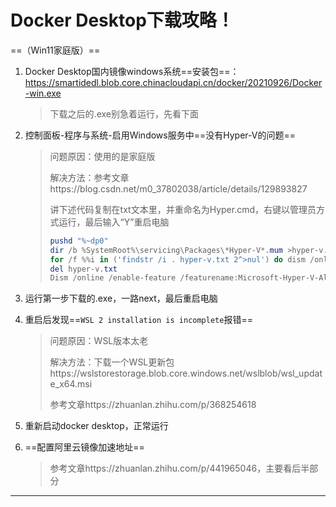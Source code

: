 # Docker Desktop下载攻略！

==（Win11家庭版）==

1. Docker Desktop国内镜像windows系统==安装包==：https://smartidedl.blob.core.chinacloudapi.cn/docker/20210926/Docker-win.exe

	> 下载之后的.exe别急着运行，先看下面

2. 控制面板-程序与系统-启用Windows服务中==没有Hyper-V的问题==

	> 问题原因：使用的是家庭版
	>
	> 解决方法：参考文章https://blog.csdn.net/m0_37802038/article/details/129893827
	>
	> 讲下述代码复制在txt文本里，并重命名为Hyper.cmd，右键以管理员方式运行，最后输入“Y”重启电脑
	>
	> ```powershell
	> pushd "%~dp0"
	> dir /b %SystemRoot%\servicing\Packages\*Hyper-V*.mum >hyper-v.txt
	> for /f %%i in ('findstr /i . hyper-v.txt 2^>nul') do dism /online /norestart /add-package:"%SystemRoot%\servicing\Packages\%%i"
	> del hyper-v.txt
	> Dism /online /enable-feature /featurename:Microsoft-Hyper-V-All /LimitAccess /ALL
	> ```

3. 运行第一步下载的.exe，一路next，最后重启电脑

4. 重启后发现==`WSL 2 installation is incomplete`报错==

	> 问题原因：WSL版本太老
	>
	> 解决方法：下载一个WSL更新包https://wslstorestorage.blob.core.windows.net/wslblob/wsl_update_x64.msi
	>
	> 参考文章https://zhuanlan.zhihu.com/p/368254618

5. 重新启动docker desktop，正常运行

6. ==配置阿里云镜像加速地址==

	> 参考文章https://zhuanlan.zhihu.com/p/441965046，主要看后半部分

---

